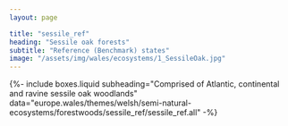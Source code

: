 ```yaml
---
layout: page

title: "sessile_ref"
heading: "Sessile oak forests"
subtitle: "Reference (Benchmark) states"
image: "/assets/img/wales/ecosystems/1_SessileOak.jpg"
---
```


{%-
include boxes.liquid
subheading="Comprised of Atlantic, continental and ravine sessile oak woodlands"
data="europe.wales/themes/welsh/semi-natural-ecosystems/forestwoods/sessile_ref/sessile_ref.all"
-%}
